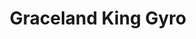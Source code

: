 ---
title: "Graceland King Gyro"
url: /white-lake/graceland-king-gyro-highland-road/
shop: Spirituosen
---